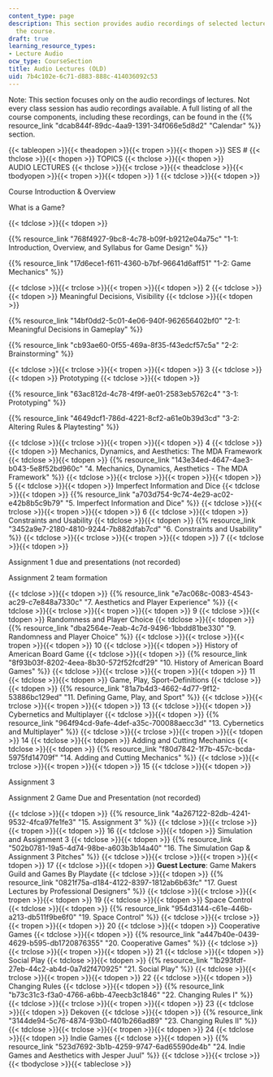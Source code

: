 ```yaml
---
content_type: page
description: This section provides audio recordings of selected lecture sessions of
  the course.
draft: true
learning_resource_types:
- Lecture Audio
ocw_type: CourseSection
title: Audio Lectures (OLD)
uid: 7b4c102e-6c71-d883-888c-414036092c53
---
```

Note: This section focuses only on the audio recordings of lectures. Not every class session has audio recordings available. A full listing of all the course components, including these recordings, can be found in the {{% resource_link "dcab844f-89dc-4aa9-1391-34f066e5d8d2" "Calendar" %}} section.

{{< tableopen >}}{{< theadopen >}}{{< tropen >}}{{< thopen >}}
SES #
{{< thclose >}}{{< thopen >}}
TOPICS
{{< thclose >}}{{< thopen >}}
AUDIO LECTURES
{{< thclose >}}{{< trclose >}}{{< theadclose >}}{{< tbodyopen >}}{{< tropen >}}{{< tdopen >}}
1
{{< tdclose >}}{{< tdopen >}}

Course Introduction & Overview

What is a Game?

{{< tdclose >}}{{< tdopen >}}

{{% resource_link "768f4927-9bc8-4c78-b09f-b9212e04a75c" "1-1: Introduction, Overview, and Syllabus for Game Design" %}}

{{% resource_link "17d6ece1-f611-4360-b7bf-96641d6aff51" "1-2: Game Mechanics" %}}

{{< tdclose >}}{{< trclose >}}{{< tropen >}}{{< tdopen >}}
2
{{< tdclose >}}{{< tdopen >}}
Meaningful Decisions, Visibility
{{< tdclose >}}{{< tdopen >}}

{{% resource_link "14bf0dd2-5c01-4e06-940f-962656402bf0" "2-1: Meaningful Decisions in Gameplay" %}}

{{% resource_link "cb93ae60-0f55-469a-8f35-f43edcf57c5a" "2-2: Brainstorming" %}}

{{< tdclose >}}{{< trclose >}}{{< tropen >}}{{< tdopen >}}
3
{{< tdclose >}}{{< tdopen >}}
Prototyping
{{< tdclose >}}{{< tdopen >}}

{{% resource_link "63ac812d-4c78-4f9f-ae01-2583eb5762c4" "3-1: Prototyping" %}}

{{% resource_link "4649dcf1-786d-4221-8cf2-a61e0b39d3cd" "3-2: Altering Rules & Playtesting" %}}

{{< tdclose >}}{{< trclose >}}{{< tropen >}}{{< tdopen >}}
4
{{< tdclose >}}{{< tdopen >}}
Mechanics, Dynamics, and Aesthetics: The MDA Framework
{{< tdclose >}}{{< tdopen >}}
{{% resource_link "143e34ed-4647-4ae3-b043-5e8f52bd960c" "4\. Mechanics, Dynamics, Aesthetics - The MDA Framework" %}}
{{< tdclose >}}{{< trclose >}}{{< tropen >}}{{< tdopen >}}
5
{{< tdclose >}}{{< tdopen >}}
Imperfect Information and Dice
{{< tdclose >}}{{< tdopen >}}
{{% resource_link "a703d754-9c74-4e29-ac02-e42b8b5c9b79" "5\. Imperfect Information and Dice" %}}
{{< tdclose >}}{{< trclose >}}{{< tropen >}}{{< tdopen >}}
6
{{< tdclose >}}{{< tdopen >}}
Constraints and Usability
{{< tdclose >}}{{< tdopen >}}
{{% resource_link "3452a9e7-2180-4810-9244-7b882dfab7cd" "6\. Constraints and Usability" %}}
{{< tdclose >}}{{< trclose >}}{{< tropen >}}{{< tdopen >}}
7
{{< tdclose >}}{{< tdopen >}}

Assignment 1 due and presentations (not recorded)

Assignment 2 team formation

{{< tdclose >}}{{< tdopen >}}
{{% resource_link "e7ac068c-0083-4543-ac29-c7e848a7330c" "7\. Aesthetics and Player Experience" %}}
{{< tdclose >}}{{< trclose >}}{{< tropen >}}{{< tdopen >}}
9
{{< tdclose >}}{{< tdopen >}}
Randomness and Player Choice
{{< tdclose >}}{{< tdopen >}}
{{% resource_link "dba2564e-7eab-4c7d-9496-1bbdd81be330" "9\. Randomness and Player Choice" %}}
{{< tdclose >}}{{< trclose >}}{{< tropen >}}{{< tdopen >}}
10
{{< tdclose >}}{{< tdopen >}}
History of American Board Game
{{< tdclose >}}{{< tdopen >}}
{{% resource_link "8f93b03f-8202-4eea-8b30-572f52fcdf29" "10\. History of American Board Games" %}}
{{< tdclose >}}{{< trclose >}}{{< tropen >}}{{< tdopen >}}
11
{{< tdclose >}}{{< tdopen >}}
Game, Play, Sport–Definitions
{{< tdclose >}}{{< tdopen >}}
{{% resource_link "81a7b4d3-4662-4d77-9f12-53886bc129ed" "11\. Defining Game, Play, and Sport" %}}
{{< tdclose >}}{{< trclose >}}{{< tropen >}}{{< tdopen >}}
13
{{< tdclose >}}{{< tdopen >}}
Cybernetics and Multiplayer
{{< tdclose >}}{{< tdopen >}}
{{% resource_link "964f94cd-9afe-4def-a35c-700088aecc3d" "13\. Cybernetics and Multiplayer" %}}
{{< tdclose >}}{{< trclose >}}{{< tropen >}}{{< tdopen >}}
14
{{< tdclose >}}{{< tdopen >}}
Adding and Cutting Mechanics
{{< tdclose >}}{{< tdopen >}}
{{% resource_link "f80d7842-1f7b-457c-bcda-5975fd14709f" "14\. Adding and Cutting Mechanics" %}}
{{< tdclose >}}{{< trclose >}}{{< tropen >}}{{< tdopen >}}
15
{{< tdclose >}}{{< tdopen >}}

Assignment 3

Assignment 2 Game Due and Presentation (not recorded)

{{< tdclose >}}{{< tdopen >}}
{{% resource_link "4a267122-82db-4241-9532-4fca97fe1fe3" "15\. Assignment 3" %}}
{{< tdclose >}}{{< trclose >}}{{< tropen >}}{{< tdopen >}}
16
{{< tdclose >}}{{< tdopen >}}
Simulation and Assignment 3
{{< tdclose >}}{{< tdopen >}}
{{% resource_link "502b0781-19a5-4d74-98be-a603b3b14a40" "16\. The Simulation Gap & Assignment 3 Pitches" %}}
{{< tdclose >}}{{< trclose >}}{{< tropen >}}{{< tdopen >}}
17
{{< tdclose >}}{{< tdopen >}}
**Guest Lecture**: Game Makers Guild and Games By Playdate
{{< tdclose >}}{{< tdopen >}}
{{% resource_link "0821f75a-d184-4122-8397-1812ab6b63fc" "17\. Guest Lectures by Professional Designers" %}}
{{< tdclose >}}{{< trclose >}}{{< tropen >}}{{< tdopen >}}
19
{{< tdclose >}}{{< tdopen >}}
Space Control
{{< tdclose >}}{{< tdopen >}}
{{% resource_link "954d3144-c61e-446b-a213-db511f9be6f0" "19\. Space Control" %}}
{{< tdclose >}}{{< trclose >}}{{< tropen >}}{{< tdopen >}}
20
{{< tdclose >}}{{< tdopen >}}
Cooperative Games
{{< tdclose >}}{{< tdopen >}}
{{% resource_link "a447b40e-0439-4629-b595-db1720876355" "20\. Cooperative Games" %}}
{{< tdclose >}}{{< trclose >}}{{< tropen >}}{{< tdopen >}}
21
{{< tdclose >}}{{< tdopen >}}
Social Play
{{< tdclose >}}{{< tdopen >}}
{{% resource_link "1b293fdf-27eb-44c2-ab4d-0a7d2f470925" "21\. Social Play" %}}
{{< tdclose >}}{{< trclose >}}{{< tropen >}}{{< tdopen >}}
22
{{< tdclose >}}{{< tdopen >}}
Changing Rules
{{< tdclose >}}{{< tdopen >}}
{{% resource_link "b73c31c3-f3a0-4766-a6bb-47eecb3c1846" "22\. Changing Rules I" %}}
{{< tdclose >}}{{< trclose >}}{{< tropen >}}{{< tdopen >}}
23
{{< tdclose >}}{{< tdopen >}}
Dekoven
{{< tdclose >}}{{< tdopen >}}
{{% resource_link "3144de94-5c76-4874-93b0-f401b266ad89" "23\. Changing Rules II" %}}
{{< tdclose >}}{{< trclose >}}{{< tropen >}}{{< tdopen >}}
24
{{< tdclose >}}{{< tdopen >}}
Indie Games
{{< tdclose >}}{{< tdopen >}}
{{% resource_link "523d7692-3b1b-4259-9747-6ad65590de4b" "24\. Indie Games and Aesthetics with Jesper Juul" %}}
{{< tdclose >}}{{< trclose >}}{{< tbodyclose >}}{{< tableclose >}}